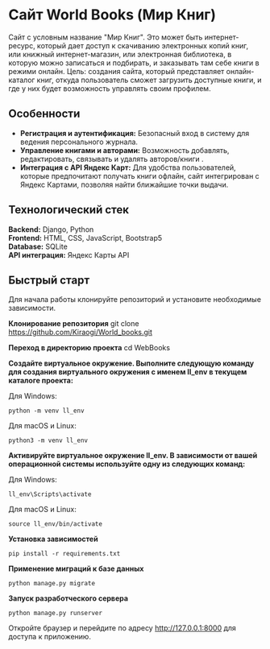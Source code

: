 # Сайт World Books (Мир Книг)

Сайт с условным название "Мир Книг". Это может быть интернет-ресурс, который дает доступ к скачиванию электронных копий книг, или книжный интернет-магазин, или электронная библиотека, в которую можно записаться и подбирать, и заказывать там себе книги в режими онлайн.
Цель: создания сайта, который представляет онлайн-каталог книг, откуда пользователь сможет загрузить доступные книги, и где у них будет возможность управлять своим профилем.

## Особенности
+ **Регистрация и аутентификация:** Безопасный вход в систему для ведения персонального журнала.
+ **Управление книгами и авторами:** Возможность добавлять, редактировать, связывать и удалять авторов/книги .
+ **Интеграция с API Яндекс Карт:** Для удобства пользователей, которые предпочитают получать книги офлайн, сайт интегрирован с Яндекс Картами, позволяя найти ближайшие точки выдачи.

## Технологический стек
**Backend:** Django, Python  
**Frontend:** HTML, CSS, JavaScript, Bootstrap5  
**Database:** SQLite  
**API интеграция:** Яндекс Карты API  

## Быстрый старт
Для начала работы клонируйте репозиторий и установите необходимые зависимости.  

**Клонирование репозитория**
git clone https://github.com/Kiraogi/World_books.git

**Переход в директорию проекта**
cd WebBooks

**Создайте виртуальное окружение. Выполните следующую команду для создания виртуального окружения с именем ll_env в текущем каталоге проекта:**  

Для Windows: 
```
python -m venv ll_env
```  
Для macOS и Linux: 
```
python3 -m venv ll_env
```  

**Активируйте виртуальное окружение ll_env. В зависимости от вашей операционной системы используйте одну из следующих команд:**  

Для Windows: 
```
ll_env\Scripts\activate
```  
Для macOS и Linux: 
```
source ll_env/bin/activate
```  

**Установка зависимостей**
```
pip install -r requirements.txt
```

**Применение миграций к базе данных**
```
python manage.py migrate
```

**Запуск разработческого сервера**
```
python manage.py runserver
```

Откройте браузер и перейдите по адресу http://127.0.0.1:8000 для доступа к приложению.
